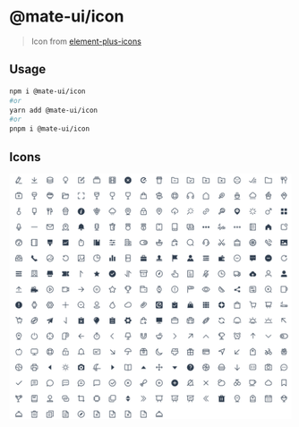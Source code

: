 # @mate-ui/icon

> Icon from [element-plus-icons](https://github.com/element-plus/element-plus-icons)

## Usage

```bash
npm i @mate-ui/icon
#or
yarn add @mate-ui/icon
#or
pnpm i @mate-ui/icon
```

## Icons

![All Icons](icons.png)
